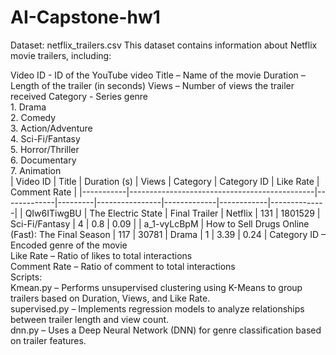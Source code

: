 # AI-Capstone-hw1
Dataset: netflix_trailers.csv
This dataset contains information about Netflix movie trailers, including:

Video ID - ID of the YouTube video
Title – Name of the movie
Duration – Length of the trailer (in seconds)
Views – Number of views the trailer received
Category - Series genre  
              1. Drama\
              2. Comedy\
              3. Action/Adventure\
              4. Sci-Fi/Fantasy\
              5. Horror/Thriller\
              6. Documentary\
              7. Animation\
| Video ID  | Title  | Duration (s) | Views   | Category        | Category ID | Like Rate | Comment Rate |
|-----------|----------------------------------------------|-------------|---------|----------------|-------------|------------|--------------|
| QIw6ITiwgBU | The Electric State | Final Trailer | Netflix | 131 | 1801529 | Sci-Fi/Fantasy | 4 | 0.8 | 0.09 |
| a_1-vyLcBpM | How to Sell Drugs Online (Fast): The Final Season | 117 | 30781 | Drama | 1 | 3.39 | 0.24 |
Category ID – Encoded genre of the movie  
Like Rate – Ratio of likes to total interactions  
Comment Rate – Ratio of comment to total interactions  
Scripts:  
Kmean.py – Performs unsupervised clustering using K-Means to group trailers based on Duration, Views, and Like Rate.  
supervised.py – Implements regression models to analyze relationships between trailer length and view count.  
dnn.py – Uses a Deep Neural Network (DNN) for genre classification based on trailer features.  
